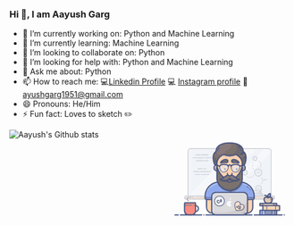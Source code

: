 ### Hi 👋, I am Aayush Garg

- 🔭 I’m currently working on: Python and Machine Learning
- 🌱 I’m currently learning: Machine Learning
- 👯 I’m looking to collaborate on: Python
- 🤔 I’m looking for help with: Python and Machine Learning
- 💬 Ask me about: Python
- 📫 How to reach me: :computer:[Linkedin Profile](https://www.linkedin.com/in/aayush-garg-68b6081a3) :computer: [Instagram profile](https://www.instagram.com/ayushgarg1951/?hl=en) :e-mail: ayushgarg1951@gmail.com
- 😄 Pronouns: He/Him
- ⚡ Fun fact: Loves to sketch :pencil2:

<img align="right" alt="GIF" src="coder.gif" />


![Aayush's Github stats](https://github-readme-stats.vercel.app/api?username=Aayush-hub&show_icons=true&theme=radical)

